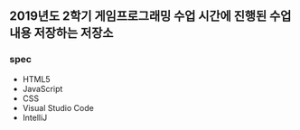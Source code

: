 ## 2019년도 2학기 게임프로그래밍 수업 시간에 진행된 수업내용 저장하는 저장소

### spec
- HTML5
- JavaScript
- CSS 
- Visual Studio Code
- IntelliJ